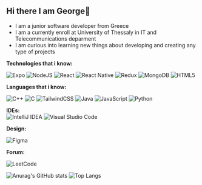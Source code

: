 ## Hi there I am George👋
<ul>
 <li>I am a junior software developer from Greece</li>
 <li>I am a currently enroll at University of Thessaly in IT and Telecommunications deparment</li>
 <li>I am curious into learning new things about developing and creating any type of projects</li>
</ul>

**Technologies that i know:**
 
 ![Expo](https://img.shields.io/badge/expo-1C1E24?style=for-the-badge&logo=expo&logoColor=#D04A37 ) ![NodeJS](https://img.shields.io/badge/node.js-6DA55F?style=for-the-badge&logo=node.js&logoColor=white)   ![React](https://img.shields.io/badge/react-%2320232a.svg?style=for-the-badge&logo=react&logoColor=%2361DAFB)  ![React Native](https://img.shields.io/badge/react_native-%2320232a.svg?style=for-the-badge&logo=react&logoColor=%2361DAFB )     ![Redux](https://img.shields.io/badge/redux-%23593d88.svg?style=for-the-badge&logo=redux&logoColor=white)       ![MongoDB](https://img.shields.io/badge/MongoDB-%234ea94b.svg?style=for-the-badge&logo=mongodb&logoColor=white)  ![HTML5](https://img.shields.io/badge/html5-%23E34F26.svg?style=for-the-badge&logo=html5&logoColor=white)

 

**Languages that i know:**

![C++](https://img.shields.io/badge/c++-%2300599C.svg?style=for-the-badge&logo=c%2B%2B&logoColor=white)   ![C](https://img.shields.io/badge/c-%2300599C.svg?style=for-the-badge&logo=c&logoColor=white)  ![TailwindCSS](https://img.shields.io/badge/tailwindcss-%2338B2AC.svg?style=for-the-badge&logo=tailwind-css&logoColor=white)   ![Java](https://img.shields.io/badge/java-%23ED8B00.svg?style=for-the-badge&logo=openjdk&logoColor=white) 	![JavaScript](https://img.shields.io/badge/javascript-%23323330.svg?style=for-the-badge&logo=javascript&logoColor=%23F7DF1E)     ![Python](https://img.shields.io/badge/python-3670A0?style=for-the-badge&logo=python&logoColor=ffdd54)

**IDEs:**  
![IntelliJ IDEA](https://img.shields.io/badge/IntelliJIDEA-000000.svg?style=for-the-badge&logo=intellij-idea&logoColor=white) ![Visual Studio Code](https://img.shields.io/badge/Visual%20Studio%20Code-0078d7.svg?style=for-the-badge&logo=visual-studio-code&logoColor=white)


**Design:**  

![Figma](https://img.shields.io/badge/figma-%23F24E1E.svg?style=for-the-badge&logo=figma&logoColor=white)


**Forum:** 

![LeetCode](https://img.shields.io/badge/LeetCode-000000?style=for-the-badge&logo=LeetCode&logoColor=#d16c06)

![Anurag's GitHub stats](https://github-readme-stats.vercel.app/api?username=ZacGeo&theme=solarized-light&show_icons=true)    ![Top Langs](https://github-readme-stats.vercel.app/api/top-langs/?username=anuraghazra&layout=compact)
<!--
**ZacGeo/ZacGeo** is a ✨ _special_ ✨ repository because its `README.md` (this file) appears on your GitHub profile.

Here are some ideas to get you started:

- 🔭 I’m currently working on ...
- 🌱 I’m currently learning ...
- 👯 I’m looking to collaborate on ...
- 🤔 I’m looking for help with ...
- 💬 Ask me about ...
- 📫 How to reach me: ...
- 😄 Pronouns: ...
- ⚡ Fun fact: ...
-->

